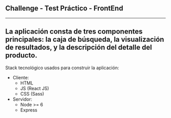 ## Challenge - Test Práctico - FrontEnd
---
La aplicación consta de tres componentes principales: la caja de búsqueda, la visualización de
resultados, y la descripción del detalle del producto.
---
Stack tecnológico usados para construir la aplicación:
  - Cliente:
      - HTML
      - JS (React JS)
      - CSS (Sass)
  - Servidor:
      - Node >= 6
      - Express
